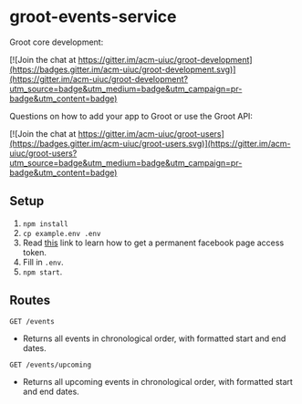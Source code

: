 # groot-events-service

Groot core development:

[![Join the chat at https://gitter.im/acm-uiuc/groot-development](https://badges.gitter.im/acm-uiuc/groot-development.svg)](https://gitter.im/acm-uiuc/groot-development?utm_source=badge&utm_medium=badge&utm_campaign=pr-badge&utm_content=badge)

Questions on how to add your app to Groot or use the Groot API:

[![Join the chat at https://gitter.im/acm-uiuc/groot-users](https://badges.gitter.im/acm-uiuc/groot-users.svg)](https://gitter.im/acm-uiuc/groot-users?utm_source=badge&utm_medium=badge&utm_campaign=pr-badge&utm_content=badge)


## Setup

1. `npm install`
2. `cp example.env .env`
3. Read [this](http://stackoverflow.com/questions/12168452/long-lasting-fb-access-token-for-server-to-pull-fb-page-info) link to learn how to get a permanent facebook page access token.
4. Fill in `.env`.
5. `npm start`.

## Routes

`GET /events`

- Returns all events in chronological order, with formatted start and end dates.

`GET /events/upcoming`

- Returns all upcoming events in chronological order, with formatted start and end dates.
